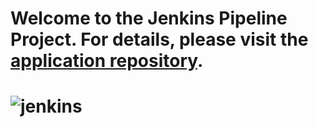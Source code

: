# Welcome to the Jenkins Pipeline Project. For details, please visit the [application repository](https://github.com/marwantarek11/app.git).

# ![jenkins](https://github.com/marwantarek11/Ivolve-OJT/assets/167176241/024b2c45-6966-40a8-bd95-6e0bbbb1313f)

